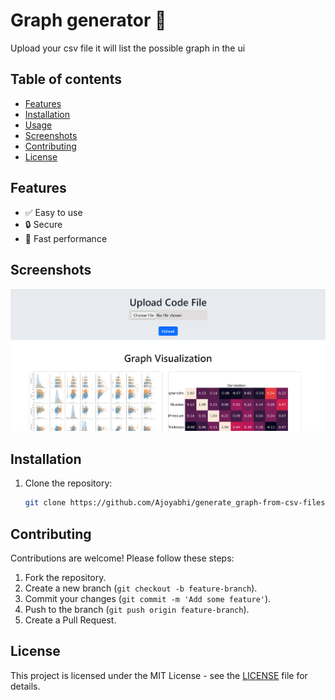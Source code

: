 # Graph generator  🚀
 
Upload your csv file it will list the possible graph in the ui

## Table of contents
- [Features](#features)
- [Installation](#installation)
- [Usage](#usage)
- [Screenshots](#screenshots)
- [Contributing](#contributing)
- [License](#license)

## Features
- ✅ Easy to use
- 🔒 Secure
- 🚀 Fast performance


## Screenshots
![Screenshot](images/work.png)


## Installation
1. Clone the repository:
   ```bash
   git clone https://github.com/Ajoyabhi/generate_graph-from-csv-files.git


## Contributing
Contributions are welcome! Please follow these steps:
1. Fork the repository.
2. Create a new branch (`git checkout -b feature-branch`).
3. Commit your changes (`git commit -m 'Add some feature'`).
4. Push to the branch (`git push origin feature-branch`).
5. Create a Pull Request.



## License
This project is licensed under the MIT License - see the [LICENSE](LICENSE) file for details.
